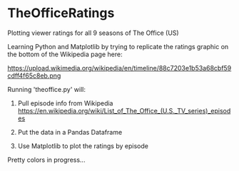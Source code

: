 # TheOfficeRatings
Plotting viewer ratings for all 9 seasons of The Office (US)

Learning Python and Matplotlib by trying to replicate the ratings graphic on the bottom of the Wikipedia page here:

https://upload.wikimedia.org/wikipedia/en/timeline/88c7203e1b53a68cbf59cdff4f65c8eb.png

Running 'theoffice.py' will:

1. Pull episode info from Wikipedia
https://en.wikipedia.org/wiki/List_of_The_Office_(U.S._TV_series)_episodes

2. Put the data in a Pandas Dataframe

3. Use Matplotlib to plot the ratings by episode

Pretty colors in progress...
